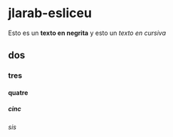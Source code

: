 # jlarab-esliceu
Esto es un **texto en negrita** y esto un *texto en cursiva*
## dos
### tres
#### quatre
##### cinc
###### sis
